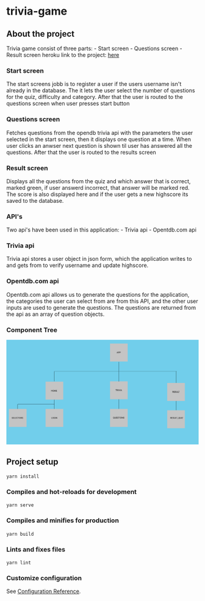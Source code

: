 # trivia-game

## About the project

Trivia game consist of three parts: 
    - Start screen
    - Questions screen
    - Result screen
heroku link to the project: [here](https://trivia-quiz-game-noroff.herokuapp.com/#/)

### Start screen

The start screens jobb is to register a user if the users username isn't already in the database.
The it lets the user select the number of questions for the quiz, difficulty and category.
After that the user is routed to the questions screen when user presses start button 

### Questions screen

Fetches questions from the opendb trivia api with the parameters the user selected in the start screen, 
then it displays one question at a time. When user clicks an anwser next question is shown til  user has answered all the questions.
After that the user is routed to the results screen

### Result screen
    
Displays all the questions from the quiz and which answer that is correct, marked green, if user answerd incorrect, 
that answer will be marked red. The score is also displayed here and if the user gets a new highscore its saved to the database.

### API's

Two api's have been used in this application:
    - Trivia api
    - Opentdb.com api

### Trivia api

Trivia api stores a user object in json form, which the application writes to and gets from to verify username
and update highscore.

### Opentdb.com api

Opentdb.com api allows us to generate the questions for the application, the categories the user can select from are from
this API, and the other user inputs are used to generate the questions. 
The questions are returned from the api as an array of question objects.


### Component Tree

![component tree](componentTree.png)

## Project setup
```
yarn install
```

### Compiles and hot-reloads for development
```
yarn serve
```

### Compiles and minifies for production
```
yarn build
```

### Lints and fixes files
```
yarn lint
```

### Customize configuration
See [Configuration Reference](https://cli.vuejs.org/config/).

